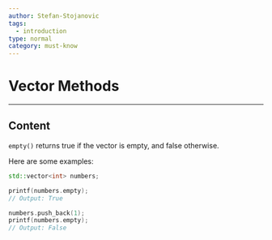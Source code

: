 ```yaml
---
author: Stefan-Stojanovic
tags:
  - introduction
type: normal
category: must-know
---
```


# Vector Methods

---

## Content

`empty()` returns true if the vector is empty, and false otherwise.


Here are some examples:
```cpp
std::vector<int> numbers;

printf(numbers.empty);  
// Output: True  

numbers.push_back(1);
printf(numbers.empty);  
// Output: False

```

